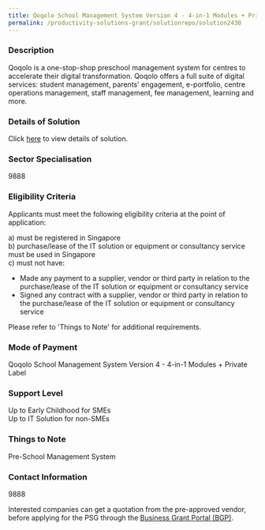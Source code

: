```yaml
---
title: Qoqolo School Management System Version 4 - 4-in-1 Modules + Private Label
permalink: /productivity-solutions-grant/solutionrepo/solution2430
---
```


### Description

Qoqolo is a one-stop-shop preschool management system for centres to accelerate their digital transformation.  Qoqolo offers a full suite of digital services: student management, parents' engagement, e-portfolio, centre operations management, staff management, fee management, learning and more.

### Details of Solution

Click <a href='CommonTown Pte Ltd' target='_blank' rel='noopener'>here</a> to view details of solution.

### Sector Specialisation

 9888 

### Eligibility Criteria

Applicants must meet the following eligibility criteria at the point of application:

a) must be registered in Singapore <br>
b) purchase/lease of the IT solution or equipment or consultancy service must be used in Singapore <br>
c) must not have:
- Made any payment to a supplier, vendor or third party in relation to the purchase/lease of the IT solution or equipment or consultancy service
- Signed any contract with a supplier, vendor or third party in relation to the purchase/lease of the IT solution or equipment or consultancy service

Please refer to 'Things to Note' for additional requirements.

### Mode of Payment
Qoqolo School Management System Version 4 - 4-in-1 Modules + Private Label

### Support Level
Up to Early Childhood for SMEs <br>
Up to IT Solution for non-SMEs

### Things to Note
Pre-School Management System

### Contact Information
9888

Interested companies can get a quotation from the pre-approved vendor, before applying for the PSG through the <a target='_blank' rel='noopener' href='https://www.businessgrants.gov.sg/'>Business Grant Portal (BGP)</a>.
